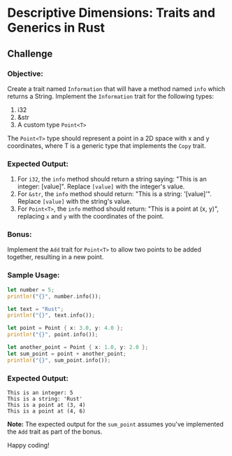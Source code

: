 # Descriptive Dimensions: Traits and Generics in Rust

## Challenge

### Objective:

Create a trait named `Information` that will have a method named `info` which returns a String. Implement the `Information` trait for the following types:

1. i32
2. &str
3. A custom type `Point<T>`

The `Point<T>` type should represent a point in a 2D space with x and y coordinates, where T is a generic type that implements the `Copy` trait.

### Expected Output:

1. For `i32`, the `info` method should return a string saying: "This is an integer: [value]". Replace `[value]` with the integer's value.
2. For `&str`, the `info` method should return: "This is a string: '[value]'". Replace `[value]` with the string's value.
3. For `Point<T>`, the `info` method should return: "This is a point at (x, y)", replacing `x` and `y` with the coordinates of the point.

### Bonus:

Implement the `Add` trait for `Point<T>` to allow two points to be added together, resulting in a new point.

### Sample Usage:

```rust
let number = 5;
println!("{}", number.info());

let text = "Rust";
println!("{}", text.info());

let point = Point { x: 3.0, y: 4.0 };
println!("{}", point.info());

let another_point = Point { x: 1.0, y: 2.0 };
let sum_point = point + another_point;
println!("{}", sum_point.info());
```

### Expected Output:

```
This is an integer: 5
This is a string: 'Rust'
This is a point at (3, 4)
This is a point at (4, 6)
```

**Note:** The expected output for the `sum_point` assumes you've implemented the `Add` trait as part of the bonus.

Happy coding!

